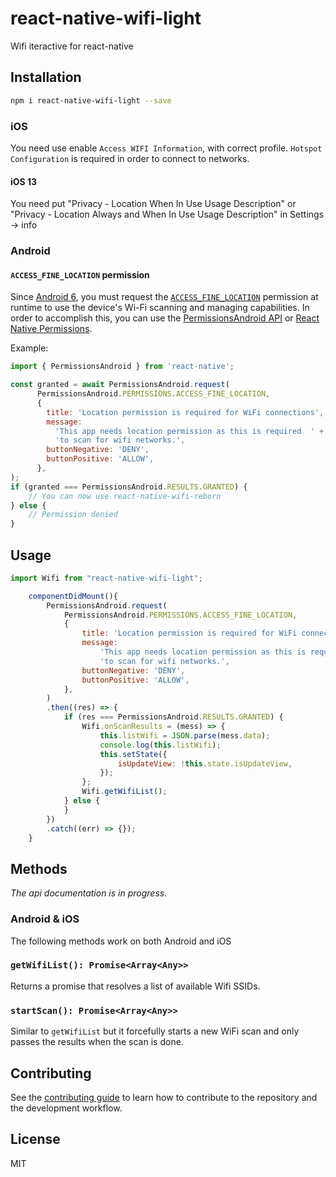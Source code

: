 # react-native-wifi-light

Wifi iteractive for react-native

## Installation

```sh
npm i react-native-wifi-light --save
```

### iOS

You need use enable `Access WIFI Information`, with correct profile. `Hotspot Configuration` is required in order to connect to networks.

#### iOS 13

You need put "Privacy - Location When In Use Usage Description" or "Privacy - Location Always and When In Use Usage Description" in Settings -> info

### Android

#### `ACCESS_FINE_LOCATION` permission

Since [Android 6](https://developer.android.com/about/versions/marshmallow), you must request the [`ACCESS_FINE_LOCATION`](https://developer.android.com/reference/android/Manifest.permission#ACCESS_FINE_LOCATION) permission at runtime to use the device's Wi-Fi scanning and managing capabilities. In order to accomplish this, you can use the [PermissionsAndroid API](https://reactnative.dev/docs/permissionsandroid) or [React Native Permissions](https://github.com/react-native-community/react-native-permissions).

Example:
```javascript
import { PermissionsAndroid } from 'react-native';

const granted = await PermissionsAndroid.request(
      PermissionsAndroid.PERMISSIONS.ACCESS_FINE_LOCATION,
      {
        title: 'Location permission is required for WiFi connections',
        message:
          'This app needs location permission as this is required  ' +
          'to scan for wifi networks.',
        buttonNegative: 'DENY',
        buttonPositive: 'ALLOW',
      },
);
if (granted === PermissionsAndroid.RESULTS.GRANTED) {
    // You can now use react-native-wifi-reborn
} else {
    // Permission denied
}
```

## Usage

```javascript
import Wifi from "react-native-wifi-light";

    componentDidMount(){
        PermissionsAndroid.request(
			PermissionsAndroid.PERMISSIONS.ACCESS_FINE_LOCATION,
			{
				title: 'Location permission is required for WiFi connections',
				message:
					'This app needs location permission as this is required  ' +
					'to scan for wifi networks.',
				buttonNegative: 'DENY',
				buttonPositive: 'ALLOW',
			},
		)
		.then((res) => {
			if (res === PermissionsAndroid.RESULTS.GRANTED) {
				Wifi.onScanResults = (mess) => {
					this.listWifi = JSON.parse(mess.data);
					console.log(this.listWifi);
					this.setState({
						isUpdateView: !this.state.isUpdateView,
					});
				};
				Wifi.getWifiList();
			} else {
			}
		})
		.catch((err) => {});   
    }
```

## Methods


_The api documentation is in progress._


### Android & iOS

The following methods work on both Android and iOS

### `getWifiList(): Promise<Array<Any>>`

Returns a promise that resolves a list of available Wifi SSIDs.

### `startScan(): Promise<Array<Any>>`
Similar to `getWifiList` but it forcefully starts a new WiFi scan and only passes the results when the scan is done.


## Contributing

See the [contributing guide](CONTRIBUTING.md) to learn how to contribute to the repository and the development workflow.

## License

MIT
